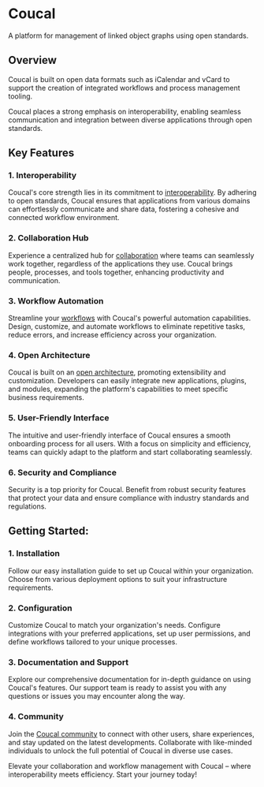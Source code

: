# Coucal

A platform for management of linked object graphs using open standards.

## Overview

Coucal is built on open data formats such as iCalendar and vCard to support the creation of integrated workflows
and process management tooling.

Coucal places a strong emphasis on interoperability, enabling seamless communication and integration between
diverse applications through open standards.


## Key Features

### 1. Interoperability

Coucal's core strength lies in its commitment to [interoperability](interoperability/index.md). By adhering to open
standards, Coucal ensures that applications from various domains can effortlessly communicate and share data,
fostering a cohesive and connected workflow environment.

### 2. Collaboration Hub

Experience a centralized hub for [collaboration](collaboration/index.md) where teams can seamlessly work together,
regardless of the applications they use. Coucal brings people, processes, and tools together, enhancing productivity
and communication.

### 3. Workflow Automation

Streamline your [workflows](workflow/index.md) with Coucal's powerful automation capabilities. Design, customize, and
automate workflows to eliminate repetitive tasks, reduce errors, and increase efficiency across your organization.

### 4. Open Architecture

Coucal is built on an [open architecture](architecture/index.md), promoting extensibility and customization. Developers
can easily integrate new applications, plugins, and modules, expanding the platform's capabilities to meet specific
business requirements.

### 5. User-Friendly Interface

The intuitive and user-friendly interface of Coucal ensures a smooth onboarding process for all users. With a focus on
simplicity and efficiency, teams can quickly adapt to the platform and start collaborating seamlessly.

### 6. Security and Compliance

Security is a top priority for Coucal. Benefit from robust security features that protect your data and ensure
compliance with industry standards and regulations.


## Getting Started:

### 1. Installation

Follow our easy installation guide to set up Coucal within your organization. Choose from various deployment options
to suit your infrastructure requirements.

### 2. Configuration

Customize Coucal to match your organization's needs. Configure integrations with your preferred applications, set up
user permissions, and define workflows tailored to your unique processes.

### 3. Documentation and Support

Explore our comprehensive documentation for in-depth guidance on using Coucal's features. Our support team is ready
to assist you with any questions or issues you may encounter along the way.

### 4. Community

Join the [Coucal community](https://github.com/orgs/nodelogicau/discussions) to connect with other users, share experiences, and stay updated on the latest developments.
Collaborate with like-minded individuals to unlock the full potential of Coucal in diverse use cases.

Elevate your collaboration and workflow management with Coucal – where interoperability meets efficiency. Start your
journey today!
